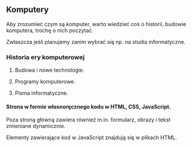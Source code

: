 ## Komputery
<p> Aby zrozumieć czym są komputer, warto wiedzieć coś o historii, budowie komputera, trochę o nich poczytać. </p>
<p> Zwłaszcza jeśli planujemy zanim wybrać się np. na studia informatyczne. </p>

### Historia ery komputerowej

1. Budowa i nowe technologie.

2. Programy komputerowe.

3. Pisma informatyczne.

#### Strona w formie własnoręcznego kodu w HTML, CSS, JavaScript.
<p> Poza stroną główną zawiera również m.in. formularz, obrazy i tekst zmieniane dynamicznie. </p>
<p> Elementy zawierające kod w JavaScript znajdują się w plikach HTML. </p>

